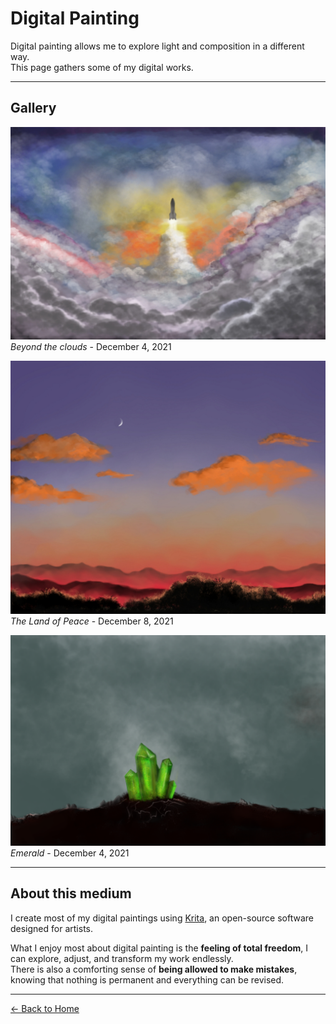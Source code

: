 # Digital Painting

Digital painting allows me to explore light and composition in a different way.  
This page gathers some of my digital works.

---

## Gallery

![Beyond the clouds](20220408_140117.jpg)
*Beyond the clouds* - December 4, 2021

![The Land of Peace](20211208_145557.jpg)
*The Land of Peace* - December 8, 2021

![Emerald](20211204_154459.png)
*Emerald* - December 4, 2021

---

## About this medium

I create most of my digital paintings using [Krita](https://krita.org/en/), an open-source software designed for artists.  

What I enjoy most about digital painting is the **feeling of total freedom**, I can explore, adjust, and transform my work endlessly.  
There is also a comforting sense of **being allowed to make mistakes**, knowing that nothing is permanent and everything can be revised.

---

[← Back to Home](index.md)
